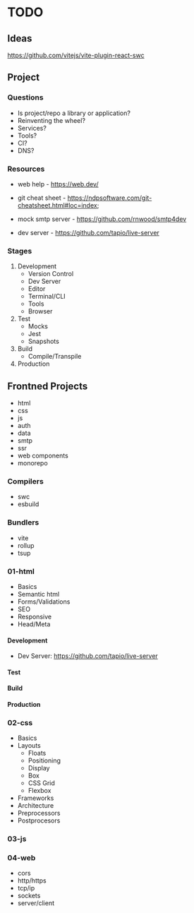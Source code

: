 # TODO

## Ideas

https://github.com/vitejs/vite-plugin-react-swc

## Project

### Questions

- Is project/repo a library or application?
- Reinventing the wheel?
- Services?
- Tools?
- CI?
- DNS?

### Resources

- web help - https://web.dev/
- git cheat sheet - https://ndpsoftware.com/git-cheatsheet.html#loc=index;

- mock smtp server - https://github.com/rnwood/smtp4dev
- dev server - https://github.com/tapio/live-server


### Stages

1. Development
    - Version Control
    - Dev Server
    - Editor
    - Terminal/CLI
    - Tools
    - Browser
2. Test
    - Mocks
    - Jest
    - Snapshots
3. Build
    - Compile/Transpile
4. Production

## Frontned Projects

- html
- css
- js 
- auth
- data
- smtp
- ssr
- web components
- monorepo

### Compilers

- swc
- esbuild

### Bundlers
- vite
- rollup
- tsup

### 01-html

- Basics
- Semantic html
- Forms/Validations
- SEO
- Responsive
- Head/Meta

#### Development

- Dev Server: https://github.com/tapio/live-server

#### Test

#### Build

#### Production

### 02-css

- Basics
- Layouts
    - Floats
    - Positioning
    - Display
    - Box
    - CSS Grid
    - Flexbox
- Frameworks
- Architecture
- Preprocessors
- Postprocesors

### 03-js

### 04-web

- cors
- http/https
- tcp/ip
- sockets
- server/client

